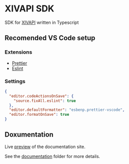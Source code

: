 # XIVAPI SDK

SDK for [XIVAPI](https://xivapi.com/) written in Typescript

## Recomended VS Code setup

### Extensions

- [Prettier](https://marketplace.visualstudio.com/items?itemName=esbenp.prettier-vscode)
- [Eslint](https://marketplace.visualstudio.com/items?itemName=dbaeumer.vscode-eslint)

### Settings

```json
{
  "editor.codeActionsOnSave": {
    "source.fixAll.eslint": true
  },
  "editor.defaultFormatter": "esbenp.prettier-vscode",
  "editor.formatOnSave": true
}
```

## Doxumentation

Live [preview](https://xivapi-sdk.netlify.app/) of the documentation site.

See the [documentation](./docs) folder for more details.
